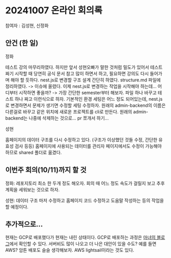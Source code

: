 # 20241007 온라인 회의록

참여자 : 김성현, 신정화

## 안건 (한 일)

정화

테스트 강의 마무리하였다. 하지만 앞서 성현오빠가 말한 것처럼 밀도가 있어서 테스트 짜기 시작할 때 당연히 공식 문서 참고 많이 하면서 하고, 필요하면 강의도 다시 들어가며 해야 할 듯하다.
nest.js로 변경할 구조 설계 간단히 하였다. structure.md 파일에 정리하였다. -> 이슈에 올렸다.
이제 nest.js로 변경하는 작업을 시작해야 하는데... 어디부터 시작하면 좋을까? -> 가장 간단한 semester부터 해보자. 파일 하나 바꾸고 테스트 하나 짜고 이런식으로 하자.
기본적인 환경 세팅은 어느 정도 되어있는데, nest.js로 변경하면서 문제가 생기면 수정할 세팅 수정하자.
원래의 admin-backend의 이름은 다른걸로 바꾸고 같은 위치에 새로운 프로젝트를 cli로 만든다. 원래의 admin-backend는 나중에 삭제하는 것으로... pr 쪼개서 하기...

성현

홈페이지의 데이터 구조를 다시 수정하고 있다. (구조가 이상했던 것들 수정, 간단한 유효성 검사 등등) 홈페이지에 사용되는 데이터를 관리자 페이지에서도 수정이 가능해야 하므로 shared 폴더로 옮겼다.

## 이번주 회의(10/11)까지 할 것

정화: 레포지토리 최소 한 두개 정도 해오자. 회의 때 어느 정도 속도가 걸릴지 보고 추후 계획을 세워보는 것으로 하자.

성현: 데이터 구조 마저 수정하고 홈페이지 코드 수정하고 도움말 작성하는 등의 작업을 할 예정이다.

## 추가적으로...

현재는 GCP로 배포했다가 현재는 내린 상태이다.
GCP로 배포하는 과정은 [마녀의 블로그](https://witch.work/posts/project-backend-gcp-deploy)에서 확인할 수 있다.
서버비도 많이 나오고 더 나은 대안이 있을 수도? 예를 들면 AWS? 암튼 배포도 슬슬 생각해보자. AWS lightsail이라는 것도 있다. 
